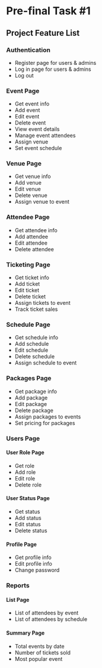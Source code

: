 # Pre-final Task #1  
## Project Feature List

### Authentication  
- Register page for users & admins  
- Log in page for users & admins  
- Log out  

### Event Page  
- Get event info  
- Add event  
- Edit event  
- Delete event  
- View event details  
- Manage event attendees  
- Assign venue  
- Set event schedule  

### Venue Page  
- Get venue info  
- Add venue  
- Edit venue  
- Delete venue  
- Assign venue to event  

### Attendee Page  
- Get attendee info  
- Add attendee  
- Edit attendee  
- Delete attendee  

### Ticketing Page  
- Get ticket info  
- Add ticket  
- Edit ticket  
- Delete ticket  
- Assign tickets to event  
- Track ticket sales  

### Schedule Page  
- Get schedule info  
- Add schedule  
- Edit schedule  
- Delete schedule  
- Assign schedule to event  

### Packages Page  
- Get package info  
- Add package  
- Edit package  
- Delete package  
- Assign packages to events  
- Set pricing for packages  

### Users Page  
#### User Role Page  
- Get role  
- Add role  
- Edit role  
- Delete role  

#### User Status Page  
- Get status  
- Add status  
- Edit status  
- Delete status  

#### Profile Page  
- Get profile info  
- Edit profile info  
- Change password  

### Reports  
#### List Page  
- List of attendees by event  
- List of attendees by schedule  

#### Summary Page  
- Total events by date  
- Number of tickets sold  
- Most popular event  
